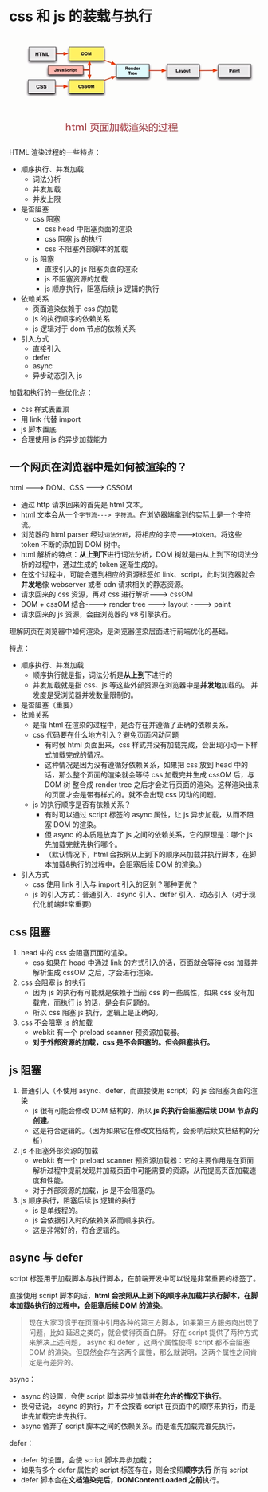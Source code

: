 # css 和 js 的装载与执行

![03.png](./img/03.png)

HTML 渲染过程的一些特点：

- 顺序执行、并发加载
  - 词法分析
  - 并发加载
  - 并发上限
- 是否阻塞
  - css 阻塞
    - css head 中阻塞页面的渲染
    - css 阻塞 js 的执行
    - css 不阻塞外部脚本的加载
  - js 阻塞
    - 直接引入的 js 阻塞页面的渲染
    - js 不阻塞资源的加载
    - js 顺序执行，阻塞后续 js 逻辑的执行
- 依赖关系
  - 页面渲染依赖于 css 的加载
  - js 的执行顺序的依赖关系
  - js 逻辑对于 dom 节点的依赖关系
- 引入方式
  - 直接引入
  - defer
  - async
  - 异步动态引入 js

加载和执行的一些优化点：

- css 样式表置顶
- 用 link 代替 import
- js 脚本置底
- 合理使用 js 的异步加载能力

## 一个网页在浏览器中是如何被渲染的？

html ---> DOM、CSS ---> CSSOM

- 通过 http 请求回来的首先是 html 文本。
- html 文本会从一个`字节流---> 字符流`。在浏览器端拿到的实际上是一个字符流。
- 浏览器的 html parser 经过`词法分析`，将相应的字符--->token。将这些 token 不断的添加到 DOM 树中。
- html 解析的特点：**从上到下**进行词法分析，DOM 树就是由从上到下的词法分析的过程中，通过生成的 token 逐渐生成的。
- 在这个过程中，可能会遇到相应的资源标签如 link、script，此时浏览器就会**并发地**像 webserver 或者 cdn 请求相关的静态资源。
- 请求回来的 css 资源，再对 css 进行解析---> cssOM
- DOM + cssOM 结合----> render tree ---> layout ----> paint
- 请求回来的 js 资源，会由浏览器的 v8 引擎执行。

理解网页在浏览器中如何渲染，是浏览器渲染层面进行前端优化的基础。

特点：

- 顺序执行、并发加载
  - 顺序执行就是指，词法分析是**从上到下**进行的
  - 并发加载就是指 css、js 等这些外部资源在浏览器中是**并发地**加载的。
    并发度是受浏览器并发数量限制的。
- 是否阻塞（重要）
- 依赖关系
  - 是指 html 在渲染的过程中，是否存在并遵循了正确的依赖关系。
  - css 代码要在什么地方引入？避免页面闪动问题
    - 有时候 html 页面出来，css 样式并没有加载完成，会出现闪动一下样式加载完成的情况。
    - 这种情况是因为没有遵循好依赖关系，如果把 css 放到 head 中的话，那么整个页面的渲染就会等待 css 加载完并生成 cssOM 后，与 DOM 树 整合成 render tree 之后才会进行页面的渲染。这样渲染出来的页面才会是带有样式的。就不会出现 css 闪动的问题。
  - js 的执行顺序是否有依赖关系？
    - 有时可以通过 script 标签的 async 属性，让 js 异步加载，从而不阻塞 DOM 的渲染。
    - 但 async 的本质是放弃了 js 之间的依赖关系，它的原理是：哪个 js 先加载完就先执行哪个。
    - （默认情况下，html 会按照从上到下的顺序来加载并执行脚本，在脚本加载&执行的过程中，会阻塞后续 DOM 的渲染。）
- 引入方式
  - css 使用 link 引入与 import 引入的区别？哪种更优？
  - js 的引入方式：普通引入、async 引入、defer 引入、动态引入（对于现代化前端非常重要）

## css 阻塞

1. head 中的 css 会阻塞页面的渲染。
   - css 如果在 head 中通过 link 的方式引入的话，页面就会等待 css 加载并解析生成 cssOM 之后，才会进行渲染。
2. css 会阻塞 js 的执行
   - 因为 js 的执行有可能就是依赖于当前 css 的一些属性，如果 css 没有加载完，而执行 js 的话，是会有问题的。
   - 所以 css 阻塞 js 执行，逻辑上是正确的。
3. css 不会阻塞 js 的加载
   - webkit 有一个 preload scanner 预资源加载器。
   - **对于外部资源的加载，css 是不会阻塞的。但会阻塞执行。**

## js 阻塞

1. 普通引入（不使用 async、defer，而直接使用 script）的 js 会阻塞页面的渲染
   - js 很有可能会修改 DOM 结构的，所以 **js 的执行会阻塞后续 DOM 节点的创建**。
   - 这是符合逻辑的。（因为如果它在修改文档结构，会影响后续文档结构的分析）
2. js 不阻塞外部资源的加载
   - webkit 有一个 preload scanner 预资源加载器：它的主要作用是在页面解析过程中提前发现并加载页面中可能需要的资源，从而提高页面加载速度和性能。
   - 对于外部资源的加载，js 是不会阻塞的。
3. js 顺序执行，阻塞后续 js 逻辑的执行
   - js 是单线程的。
   - js 会依据引入时的依赖关系而顺序执行。
   - 这是非常好的，符合逻辑的。

## async 与 defer

script 标签用于加载脚本与执行脚本，在前端开发中可以说是非常重要的标签了。

直接使用 script 脚本的话，**html 会按照从上到下的顺序来加载并执行脚本，在脚本加载&执行的过程中，会阻塞后续 DOM 的渲染**。

> 现在大家习惯于在页面中引用各种的第三方脚本，如果第三方服务商出现了问题，比如 延迟之类的，就会使得页面白屏。
> 好在 script 提供了两种方式来解决上述问题， async 和 defer ，这两个属性使得 script 都不会阻塞 DOM 的渲染。但既然会存在这两个属性，那么就说明，这两个属性之间肯定是有差异的。

async：

- async 的设置，会使 script 脚本异步加载并**在允许的情况下执行**。
- 换句话说， async 的执行，并不会按着 script 在页面中的顺序来执行，而是谁先加载完谁先执行。
- async 舍弃了 script 脚本之间的依赖关系。而是谁先加载完谁先执行。

defer：

- defer 的设置，会使 script 脚本异步加载；
- 如果有多个 defer 属性的 script 标签存在，则会按照**顺序执行** 所有 script
- defer 脚本会在**文档渲染完后，DOMContentLoaded 之前**执行。
